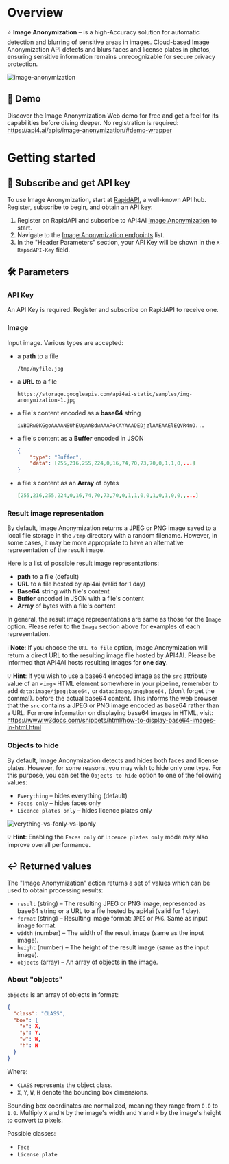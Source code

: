 # Overview

⭐️ **Image Anonymization** – is a high-Accuracy solution for automatic detection and blurring of sensitive areas in images. Cloud-based Image Anonymization API detects and blurs faces and license plates in photos, ensuring sensitive information remains unrecognizable for secure privacy protection.

![image-anonymization](https://storage.googleapis.com/api4ai-static/rapidapi/img_anonymization_0.gif)

## 🤖 Demo

Discover the Image Anonymization Web demo for free and get a feel for its capabilities before diving deeper. No registration is required: https://api4.ai/apis/image-anonymization/#demo-wrapper

# Getting started

## 🚀 Subscribe and get API key

To use Image Anonymization, start at [RapidAPI](https://rapidapi.com/), a well-known API hub. Register, subscribe to begin, and obtain an API key:

1. Register on RapidAPI and subscribe to API4AI [Image Anonymization](https://rapidapi.com/api4ai-api4ai-default/api/image-anonymization/pricing) to start.
2. Navigate to the [Image Anonymization endpoints](https://rapidapi.com/api4ai-api4ai-default/api/image-anonymization) list.
3. In the "Header Parameters" section, your API Key will be shown in the `X-RapidAPI-Key` field.

## 🛠 Parameters

### API Key

An API Key is required. Register and subscribe on RapidAPI to receive one.

### Image

Input image. Various types are accepted:

- a **path** to a file
  ```
  /tmp/myfile.jpg
  ```
- a **URL** to a file
  ```
  https://storage.googleapis.com/api4ai-static/samples/img-anonymization-1.jpg
  ```
- a file's content encoded as a **base64** string
  ```
  iVBORw0KGgoAAAANSUhEUgAABdwAAAPoCAYAAADEDjzlAAEAAElEQVR4nO...
  ```
- a file's content as a **Buffer** encoded in JSON
  ```json
  {
      "type": "Buffer",
      "data": [255,216,255,224,0,16,74,70,73,70,0,1,1,0,...]
  }
  ```
- a file's content as an **Array** of bytes
  ```json
  [255,216,255,224,0,16,74,70,73,70,0,1,1,0,0,1,0,1,0,0,,...]
  ```

### Result image representation

By default, Image Anonymization returns a JPEG or PNG image saved to a local file storage in the `/tmp` directory with a random filename. However, in some cases, it may be more appropriate to have an alternative representation of the result image.

Here is a list of possible result image representations:

- **path** to a file (default)
- **URL** to a file hosted by api4ai (valid for 1 day)
- **Base64** string with file's content
- **Buffer** encoded in JSON with a file's content
- **Array** of bytes with a file's content

In general, the result image representations are same as those for the `Image` option. Please refer to the `Image` section above for examples of each representation.

ℹ️ **Note**: If you choose the `URL to file` option, Image Anonymization will return a direct URL to the resulting image file hosted by API4AI. Please be informed that API4AI hosts resulting images for **one day**.

💡 **Hint**: If you wish to use a base64 encoded image as the `src` attribute value of an `<img>` HTML element somewhere in your pipeline, remember to add `data:image/jpeg;base64,` or `data:image/png;base64,` (don’t forget the comma!). before the actual base64 content. This informs the web browser that the `src` contains a JPEG or PNG image encoded as base64 rather than a URL. For more information on displaying base64 images in HTML, visit: https://www.w3docs.com/snippets/html/how-to-display-base64-images-in-html.html

### Objects to hide

By default, Image Anonymization detects and hides both faces and license plates. However, for some reasons, you may wish to hide only one type. For this purpose, you can set the `Objects to hide` option to one of the following values:

- `Everything` – hides everything (default)
- `Faces only` – hides faces only
- `Licence plates only` – hides licence plates only

![verything-vs-fonly-vs-lponly](https://storage.googleapis.com/api4ai-static/rapidapi/image-anonymization/verything-vs-fonly-vs-lponly.png)

💡 **Hint**: Enabling the `Faces only` or `Licence plates only` mode may also improve overall performance.

## ↩️ Returned values

The "Image Anonymization" action returns a set of values which can be used to obtain processing results:

- `result` (string) – The resulting JPEG or PNG image, represented as base64 string or a URL to a file hosted by api4ai (valid for 1 day).
- `format` (string) – Resulting image format: `JPEG` or `PNG`. Same as input image format.
- `width` (number) – The width of the result image (same as the input image).
- `height` (number) – The height of the result image (same as the input image).
- `objects` (array) – An array of objects in the image.

### About "objects"

`objects` is an array of objects in format:

```json
{
  "class": "CLASS",
  "box": {
    "x": X,
    "y": Y,
    "w": W,
    "h": H
  }
}
```

Where:

- `CLASS` represents the object class.
- `X`, `Y`, `W`, `H` denote the bounding box dimensions.

Bounding box coordinates are normalized, meaning they range from `0.0` to `1.0`. Multiply `X` and `W` by the image's width and `Y` and `H` by the image's height to convert to pixels.

Possible classes:

- `Face`
- `License plate`
